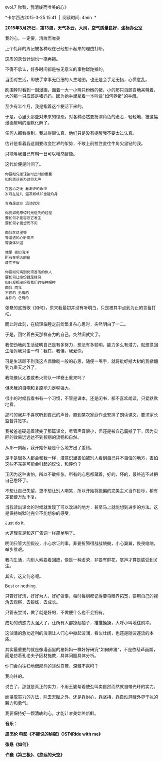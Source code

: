 《vol.7 你看，我清峻而唯美的心》

*卡尔西法2015-3-25 15:41  |  阅读时间: 4min  *

**2015年3月25日，第13周，天气多云，大风，空气质量良好，坐标办公室**

我的心，一定要，清峻而唯美

上个礼拜的周记被各种现在已经想不起来的理由打断。

这周的录音计划也一拖再拖。

不得不承认，好多时间都是被无意义的事物蹉跎掉的。

当面对生活，即使手拿事无巨细的人生地图，也还是会手足无措，心慌意乱。

刷围脖时看到一副漫画，画着一大一小两只粉嫩的猪，小的那只自顾自地呆萌着，大的那一只应该是猪妈妈，因为她手里拿着一本叫做"如何养猪"的手册。

至少有半个月，我是指着这个梗活下来的。

于是，心里头那些对未来的惶恐，对各种必然要扮演角色的忐忑，轻轻地，被这幅漫画犀利的幽默化解了。

任何人都看得到，我过得很认真，他们只是没有提醒我不要太过认真。

估计是看着我这副要改变世界的架势，不敢上前拉住直往牛角尖里钻的我。

只能等我自己有朝一日可以幡然醒悟。

这代价便是时间了。

```
你要如何原谅彼时此时的愚蠢
如何原谅奋力过但无声

在苦心之後 看潮汐的永恒
岁月在这儿 温凉如丝却也能灼身

青春是远方 流动的河

你要如何原谅时光遗失的过程
要如何才能容忍它发生
要如何才能想而不问

而我在这里等
等湿透的心听雨声
等身体回温

城里 夜如海洋
所有在明灭的窗
虚而不假

你要如何离别仍须游荡的旅人
要如何让缘份就是缘份
如何凝视缘份看我们的每种眼神
而我 而我
不停的 无悔的
与你的 总有的
```

张悬的这首歌《如何》，原来我最初并没有听明白，只是被其中点到为止的含蓄打动。

而此时此刻，在梳理临睡之前纷繁复杂心思时，突然明白了一二。

于是，回忆着白天那样奋力的自己，突然间就笑了。

我使劲地向生活证明自己是有多努力，想法有多聪明，能力多么有潜力，就想换回生活对我耳语一句：我在，我懂，我爱你。

可是生活顾不到我这点偶像剧一般的心思，随便一甩手，就将蚍蜉撼大树的我掀翻到九重天之外了。

我能像灰太狼或者火箭队一样卷土重来吗？

但愿我的自嘲和复原能力足够强大。



很小的时候我看书有一个习惯，不管是课本，还是闲书，都不喜欢朗读，只爱默默地看。

那时的我并不喜欢听到自己的声音，直到某次家庭作业安排了朗读课文，要求家长监督并签字。

我被爸爸硬逼着读完了那篇课文，尽管声音很小，但还是被自己震撼了下，因为实际的效果远远达不到预期的流畅和自然。

从那一刻起，我开始怀疑是什么地方出了差错。

是不是很多人都会和我一样，潜意识里害怕被别人看到自己并不自信的地方，害怕这些不完美可能会引起的议论，和评价？

正因为这种害怕，所以不敢伸张。所有的心思都藏着，好的，坏的，最终逃不过把自己憋坏了。

不想让自己失望，更不想让别人嘲笑，所以开始将跑偏的完美主义当作目标，稍有差错便万劫不复。

当我读出课文的时候就发现了可以改进的地方，甚至马上就能想到进步的方法。这是保持缄默时完全不能想象的感受。

Just do it.

大道理真是和这广告词一样简单明了。

明明只管大胆假设，小心求证的事，非要折腾得战战兢兢，小心翼翼，畏畏缩缩，举步维艰。

我向生活，向别人索要着回应，像是一种虚荣，非要有鲜花，掌声才算是感受到关注。

其实，这又何必呢。

Best or nothing.

只管好好活，好好为人，好好做事，每时每刻都记得要将眼界拓宽，要用自己的视角去观察，去锻炼，去成长。

只管去尝试，做了就是好的，不做便什么也不会拥有。

成功的诱惑力太强大了，让所有人都撩起袖子，推推搡搡，大呼小叫地往前冲。

这汹涌的急功近利的浪潮让人们心中掀起波澜，看似壮阔，也还是随波逐流的本质。

其实最重要的就是像漫画里的猪妈妈一样好好研究"如何养猪"，不是依葫芦画瓢，而是仿着孔老夫子因材施教，具体问题具体分析。

你们会向往扫地僧那样的淡然自若，深藏不露吗？

我向往的。

说白了，那就是真正的实力，不用王婆帮着使劲叫卖自然而然就自带光环的实力。

而换取实力的方法，除去天赋之外，还是靠耐心，靠坚持，靠自动屏蔽外界干扰的毅力和勇气。

我要保持好一颗清峻的心，才能让唯美始终新鲜。 

**音乐：**

**周杰伦 电影《不能说的秘密》OST《Ride with me》**

**张悬《如何》**

**许巍《第三极》、《悠远的天空》**

